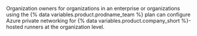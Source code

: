 Organization owners for organizations in an enterprise or organizations using the {% data variables.product.prodname_team %} plan can configure Azure private networking for {% data variables.product.company_short %}-hosted runners at the organization level.
